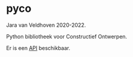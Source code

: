 # pyco

Jara van Veldhoven 2020-2022.

Python bibliotheek voor Constructief Ontwerpen.

Er is een [API](docs/api/pyco_API.md) beschikbaar.
